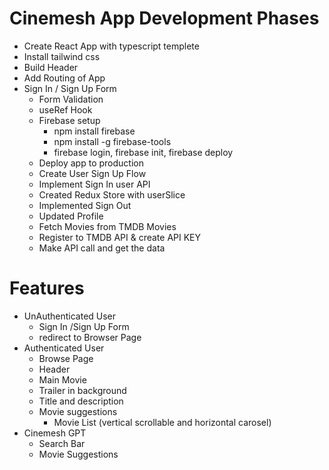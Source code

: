 # Cinemesh App Development Phases

- Create React App with typescript templete
- Install tailwind css
- Build Header
- Add Routing of App
- Sign In / Sign Up Form
  - Form Validation
  - useRef Hook
  - Firebase setup
    - npm install firebase
    - npm install -g firebase-tools
    - firebase login, firebase init, firebase deploy
  - Deploy app to production
  - Create User Sign Up Flow
  - Implement Sign In user API
  - Created Redux Store with userSlice
  - Implemented Sign Out
  - Updated Profile
  - Fetch Movies from TMDB Movies
  - Register to TMDB API & create API KEY
  - Make API call and get the data

# Features

- UnAuthenticated User
  - Sign In /Sign Up Form
  - redirect to Browser Page
- Authenticated User
  - Browse Page
  - Header
  - Main Movie
  - Trailer in background
  - Title and description
  - Movie suggestions
    - Movie List (vertical scrollable and horizontal carosel)
- Cinemesh GPT
  - Search Bar
  - Movie Suggestions
